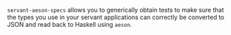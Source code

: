 `servant-aeson-specs` allows you to generically obtain tests to make sure that
the types you use in your servant applications can correctly be converted to
JSON and read back to Haskell using `aeson`.
